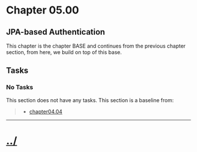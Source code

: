 # Chapter 05.00
## JPA-based Authentication
This chapter is the chapter BASE and continues from the previous
chapter section, from here, we build on top of this base.

## Tasks

### No Tasks
This section does not have any tasks.
This section is a baseline from:
>* [chapter04.04](../../chapter04/chapter04.04/)


---

# [../](../)
